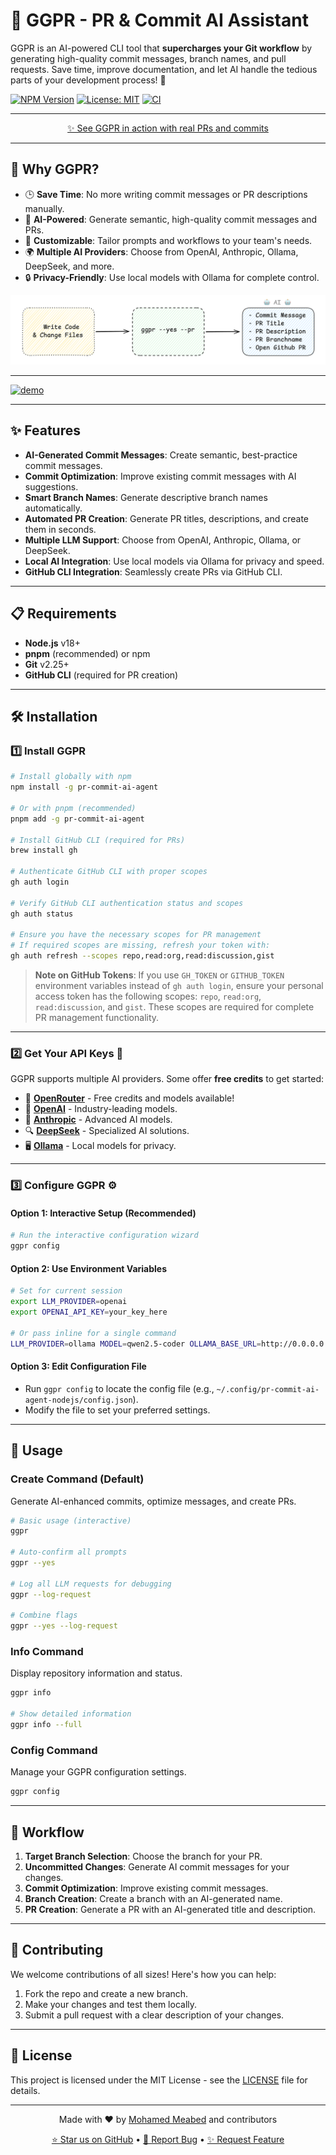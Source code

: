# 🚀 GGPR - PR & Commit AI Assistant

GGPR is an AI-powered CLI tool that **supercharges your Git workflow** by generating high-quality commit messages, branch names, and pull requests. Save time, improve documentation, and let AI handle the tedious parts of your development process! 🎉

[![NPM Version](https://img.shields.io/npm/v/pr-commit-ai-agent.svg)](https://www.npmjs.com/package/pr-commit-ai-agent)
[![License: MIT](https://img.shields.io/badge/License-MIT-yellow.svg)](https://opensource.org/licenses/MIT)
[![CI](https://github.com/meabed/pr-commit-ai-agent/actions/workflows/ci.yml/badge.svg)](https://github.com/meabed/pr-commit-ai-agent/actions/workflows/ci.yml)

---

<p align="center">
  <a href="https://github.com/meabed/pr-commit-ai-agent/pulls?q=is%3Apr+is%3Aclosed">✨ See GGPR in action with real PRs and commits</a>
</p>

---

## 🌟 Why GGPR?

- 🕒 **Save Time**: No more writing commit messages or PR descriptions manually.
- 🧠 **AI-Powered**: Generate semantic, high-quality commit messages and PRs.
- 🔧 **Customizable**: Tailor prompts and workflows to your team's needs.
- 🌍 **Multiple AI Providers**: Choose from OpenAI, Anthropic, Ollama, DeepSeek, and more.
- 🔒 **Privacy-Friendly**: Use local models with Ollama for complete control.

![img.png](assets/simple01.png)

---

[![demo](https://asciinema.org/a/9G5YvfqaAJSfhMnVrSeqVqlVf.svg)](https://asciinema.org/a/9G5YvfqaAJSfhMnVrSeqVqlVf)

---

## ✨ Features

- **AI-Generated Commit Messages**: Create semantic, best-practice commit messages.
- **Commit Optimization**: Improve existing commit messages with AI suggestions.
- **Smart Branch Names**: Generate descriptive branch names automatically.
- **Automated PR Creation**: Generate PR titles, descriptions, and create them in seconds.
- **Multiple LLM Support**: Choose from OpenAI, Anthropic, Ollama, or DeepSeek.
- **Local AI Integration**: Use local models via Ollama for privacy and speed.
- **GitHub CLI Integration**: Seamlessly create PRs via GitHub CLI.

---

## 📋 Requirements

- **Node.js** v18+
- **pnpm** (recommended) or npm
- **Git** v2.25+
- **GitHub CLI** (required for PR creation)

---

## 🛠️ Installation

### 1️⃣ Install GGPR

```bash
# Install globally with npm
npm install -g pr-commit-ai-agent

# Or with pnpm (recommended)
pnpm add -g pr-commit-ai-agent

# Install GitHub CLI (required for PRs)
brew install gh

# Authenticate GitHub CLI with proper scopes
gh auth login

# Verify GitHub CLI authentication status and scopes
gh auth status

# Ensure you have the necessary scopes for PR management
# If required scopes are missing, refresh your token with:
gh auth refresh --scopes repo,read:org,read:discussion,gist
```

> **Note on GitHub Tokens**: If you use `GH_TOKEN` or `GITHUB_TOKEN` environment variables instead of `gh auth login`, ensure your personal access token has the following scopes: `repo`, `read:org`, `read:discussion`, and `gist`. These scopes are required for complete PR management functionality.

---

### 2️⃣ Get Your API Keys 🔑

GGPR supports multiple AI providers. Some offer **free credits** to get started:

- 🌟 **[OpenRouter](https://www.openrouter.ai/)** - Free credits and models available!
- 🤖 **[OpenAI](https://platform.openai.com/signup)** - Industry-leading models.
- 🧠 **[Anthropic](https://www.anthropic.com/)** - Advanced AI models.
- 🔍 **[DeepSeek](https://deepseek.ai/)** - Specialized AI solutions.
- 🖥️ **[Ollama](https://ollama.com/)** - Local models for privacy.

---

### 3️⃣ Configure GGPR ⚙️

#### Option 1: Interactive Setup (Recommended)

```bash
# Run the interactive configuration wizard
ggpr config
```

#### Option 2: Use Environment Variables

```bash
# Set for current session
export LLM_PROVIDER=openai
export OPENAI_API_KEY=your_key_here

# Or pass inline for a single command
LLM_PROVIDER=ollama MODEL=qwen2.5-coder OLLAMA_BASE_URL=http://0.0.0.0:11434/api/generate ggpr
```

#### Option 3: Edit Configuration File

- Run `ggpr config` to locate the config file (e.g., `~/.config/pr-commit-ai-agent-nodejs/config.json`).
- Modify the file to set your preferred settings.

---

## 📝 Usage

### Create Command (Default)

Generate AI-enhanced commits, optimize messages, and create PRs.

```bash
# Basic usage (interactive)
ggpr

# Auto-confirm all prompts
ggpr --yes

# Log all LLM requests for debugging
ggpr --log-request

# Combine flags
ggpr --yes --log-request
```

### Info Command

Display repository information and status.

```bash
ggpr info

# Show detailed information
ggpr info --full
```

### Config Command

Manage your GGPR configuration settings.

```bash
ggpr config
```

---

## 🚶 Workflow

1. **Target Branch Selection**: Choose the branch for your PR.
2. **Uncommitted Changes**: Generate AI commit messages for your changes.
3. **Commit Optimization**: Improve existing commit messages.
4. **Branch Creation**: Create a branch with an AI-generated name.
5. **PR Creation**: Generate a PR with an AI-generated title and description.

---

## 🤝 Contributing

We welcome contributions of all sizes! Here's how you can help:

1. Fork the repo and create a new branch.
2. Make your changes and test them locally.
3. Submit a pull request with a clear description of your changes.

---

## 📄 License

This project is licensed under the MIT License - see the [LICENSE](./LICENSE) file for details.

---

<div align="center">
  <p>Made with ❤️ by <a href="https://github.com/meabed">Mohamed Meabed</a> and contributors</p>
  <p>
    <a href="https://github.com/meabed/pr-commit-ai-agent/stargazers">⭐ Star us on GitHub</a> •
    <a href="https://github.com/meabed/pr-commit-ai-agent/issues">🐛 Report Bug</a> •
    <a href="https://github.com/meabed/pr-commit-ai-agent/issues">✨ Request Feature</a>
  </p>
</div>
